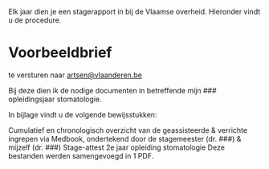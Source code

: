 Elk jaar dien je een stagerapport in bij de Vlaamse overheid. Hieronder vindt u de procedure.

# Voorbeeldbrief
te versturen naar artsen@vlaanderen.be

Bij deze dien ik de nodige documenten in betreffende mijn ### opleidingsjaar stomatologie.

In bijlage vindt u de volgende bewijsstukken:

Cumulatief en chronologisch overzicht van de geassisteerde & verrichte ingrepen via Medbook, ondertekend door de stagemeester (dr. ###) & mijzelf (dr. ###)
Stage-attest 2e jaar opleiding stomatologie
Deze bestanden werden samengevoegd in 1 PDF.
